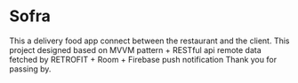 # Sofra
This a delivery food app connect between the restaurant and the client. 
This project designed based on MVVM pattern + RESTful api remote data fetched by RETROFIT + Room + Firebase push notification Thank you for passing by.
